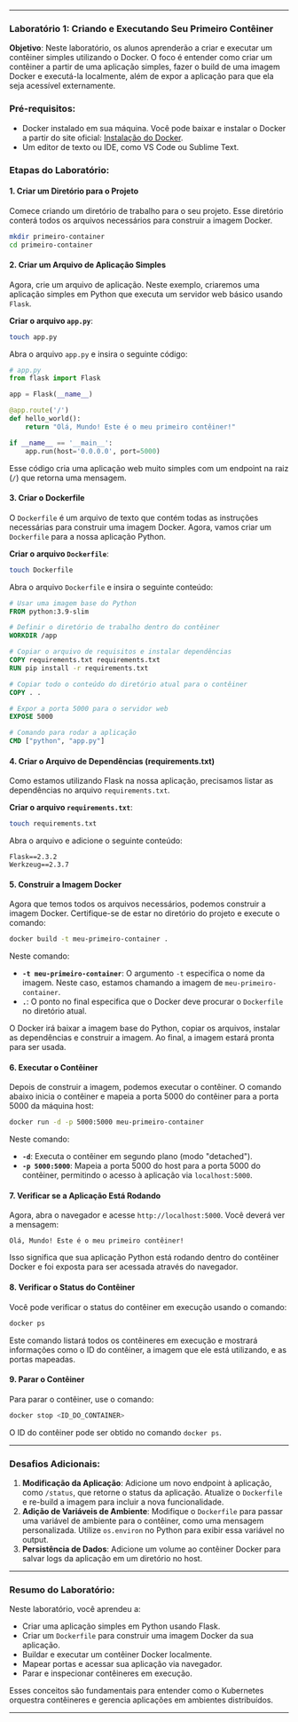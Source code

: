 
---

### Laboratório 1: Criando e Executando Seu Primeiro Contêiner

**Objetivo**: Neste laboratório, os alunos aprenderão a criar e executar um contêiner simples utilizando o Docker. O foco é entender como criar um contêiner a partir de uma aplicação simples, fazer o build de uma imagem Docker e executá-la localmente, além de expor a aplicação para que ela seja acessível externamente.

### Pré-requisitos:

- Docker instalado em sua máquina. Você pode baixar e instalar o Docker a partir do site oficial: [Instalação do Docker](https://docs.docker.com/get-docker/).
- Um editor de texto ou IDE, como VS Code ou Sublime Text.
  
### Etapas do Laboratório:

#### 1. Criar um Diretório para o Projeto

Comece criando um diretório de trabalho para o seu projeto. Esse diretório conterá todos os arquivos necessários para construir a imagem Docker.

```bash
mkdir primeiro-container
cd primeiro-container
```

#### 2. Criar um Arquivo de Aplicação Simples

Agora, crie um arquivo de aplicação. Neste exemplo, criaremos uma aplicação simples em Python que executa um servidor web básico usando `Flask`.

**Criar o arquivo `app.py`**:

```bash
touch app.py
```

Abra o arquivo `app.py` e insira o seguinte código:

```python
# app.py
from flask import Flask

app = Flask(__name__)

@app.route('/')
def hello_world():
    return "Olá, Mundo! Este é o meu primeiro contêiner!"

if __name__ == '__main__':
    app.run(host='0.0.0.0', port=5000)
```

Esse código cria uma aplicação web muito simples com um endpoint na raiz (`/`) que retorna uma mensagem.

#### 3. Criar o Dockerfile

O `Dockerfile` é um arquivo de texto que contém todas as instruções necessárias para construir uma imagem Docker. Agora, vamos criar um `Dockerfile` para a nossa aplicação Python.

**Criar o arquivo `Dockerfile`**:

```bash
touch Dockerfile
```

Abra o arquivo `Dockerfile` e insira o seguinte conteúdo:

```Dockerfile
# Usar uma imagem base do Python
FROM python:3.9-slim

# Definir o diretório de trabalho dentro do contêiner
WORKDIR /app

# Copiar o arquivo de requisitos e instalar dependências
COPY requirements.txt requirements.txt
RUN pip install -r requirements.txt

# Copiar todo o conteúdo do diretório atual para o contêiner
COPY . .

# Expor a porta 5000 para o servidor web
EXPOSE 5000

# Comando para rodar a aplicação
CMD ["python", "app.py"]
```

#### 4. Criar o Arquivo de Dependências (requirements.txt)

Como estamos utilizando Flask na nossa aplicação, precisamos listar as dependências no arquivo `requirements.txt`.

**Criar o arquivo `requirements.txt`**:

```bash
touch requirements.txt
```

Abra o arquivo e adicione o seguinte conteúdo:

```text
Flask==2.3.2
Werkzeug==2.3.7
```

#### 5. Construir a Imagem Docker

Agora que temos todos os arquivos necessários, podemos construir a imagem Docker. Certifique-se de estar no diretório do projeto e execute o comando:

```bash
docker build -t meu-primeiro-container .
```

Neste comando:

- **`-t meu-primeiro-container`**: O argumento `-t` especifica o nome da imagem. Neste caso, estamos chamando a imagem de `meu-primeiro-container`.
- **`.`**: O ponto no final especifica que o Docker deve procurar o `Dockerfile` no diretório atual.

O Docker irá baixar a imagem base do Python, copiar os arquivos, instalar as dependências e construir a imagem. Ao final, a imagem estará pronta para ser usada.

#### 6. Executar o Contêiner

Depois de construir a imagem, podemos executar o contêiner. O comando abaixo inicia o contêiner e mapeia a porta 5000 do contêiner para a porta 5000 da máquina host:

```bash
docker run -d -p 5000:5000 meu-primeiro-container
```

Neste comando:

- **`-d`**: Executa o contêiner em segundo plano (modo "detached").
- **`-p 5000:5000`**: Mapeia a porta 5000 do host para a porta 5000 do contêiner, permitindo o acesso à aplicação via `localhost:5000`.

#### 7. Verificar se a Aplicação Está Rodando

Agora, abra o navegador e acesse `http://localhost:5000`. Você deverá ver a mensagem:

```
Olá, Mundo! Este é o meu primeiro contêiner!
```

Isso significa que sua aplicação Python está rodando dentro do contêiner Docker e foi exposta para ser acessada através do navegador.

#### 8. Verificar o Status do Contêiner

Você pode verificar o status do contêiner em execução usando o comando:

```bash
docker ps
```

Este comando listará todos os contêineres em execução e mostrará informações como o ID do contêiner, a imagem que ele está utilizando, e as portas mapeadas.

#### 9. Parar o Contêiner

Para parar o contêiner, use o comando:

```bash
docker stop <ID_DO_CONTAINER>
```

O ID do contêiner pode ser obtido no comando `docker ps`.

---

### Desafios Adicionais:

1. **Modificação da Aplicação**: Adicione um novo endpoint à aplicação, como `/status`, que retorne o status da aplicação. Atualize o `Dockerfile` e re-build a imagem para incluir a nova funcionalidade.
2. **Adição de Variáveis de Ambiente**: Modifique o `Dockerfile` para passar uma variável de ambiente para o contêiner, como uma mensagem personalizada. Utilize `os.environ` no Python para exibir essa variável no output.
3. **Persistência de Dados**: Adicione um volume ao contêiner Docker para salvar logs da aplicação em um diretório no host.

---

### Resumo do Laboratório:

Neste laboratório, você aprendeu a:

- Criar uma aplicação simples em Python usando Flask.
- Criar um `Dockerfile` para construir uma imagem Docker da sua aplicação.
- Buildar e executar um contêiner Docker localmente.
- Mapear portas e acessar sua aplicação via navegador.
- Parar e inspecionar contêineres em execução.

Esses conceitos são fundamentais para entender como o Kubernetes orquestra contêineres e gerencia aplicações em ambientes distribuídos.

---
